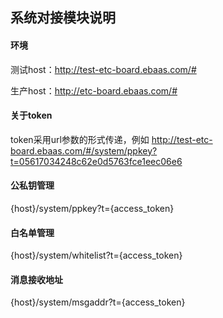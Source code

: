 ## 系统对接模块说明


#### 环境

测试host：http://test-etc-board.ebaas.com/#

生产host：http://etc-board.ebaas.com/#


#### 关于token
token采用url参数的形式传递，例如 http://test-etc-board.ebaas.com/#/system/ppkey?t=05617034248c62e0d5763fce1eec06e6

#### 公私钥管理

{host}/system/ppkey?t={access_token}

#### 白名单管理

{host}/system/whitelist?t={access_token}

#### 消息接收地址

{host}/system/msgaddr?t={access_token}
